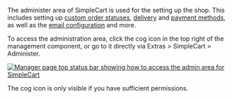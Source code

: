 The administer area of SimpleCart is used for the setting up the shop. This includes setting up [custom order statuses](Order_Statuses), [delivery](Delivery_Methods) and [payment methods](Payment_Methods), as well as the [email configuration](Emails) and more. 

To access the administration area, click the cog icon in the top right of the management component, or go to it directly via Extras > SimpleCart > Administer. 

[ ![Manager page top status bar showing how to access the admin area for SimpleCart](https://assets.modmore.com/uploads/2015/12/admin_access_status_bar.png)](https://assets.modmore.com/uploads/2015/12/admin_access_status_bar.png "Manager page top status bar showing how to access the admin area for SimpleCart")

The cog icon is only visible if you have sufficient permissions. 
